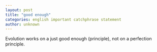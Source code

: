 ```yaml
---
layout: post
title: "good enough"
categories: english important catchphrase statement
author: unknown
---
```


Evolution works on a just good enough (principle), not on a perfection principle.
